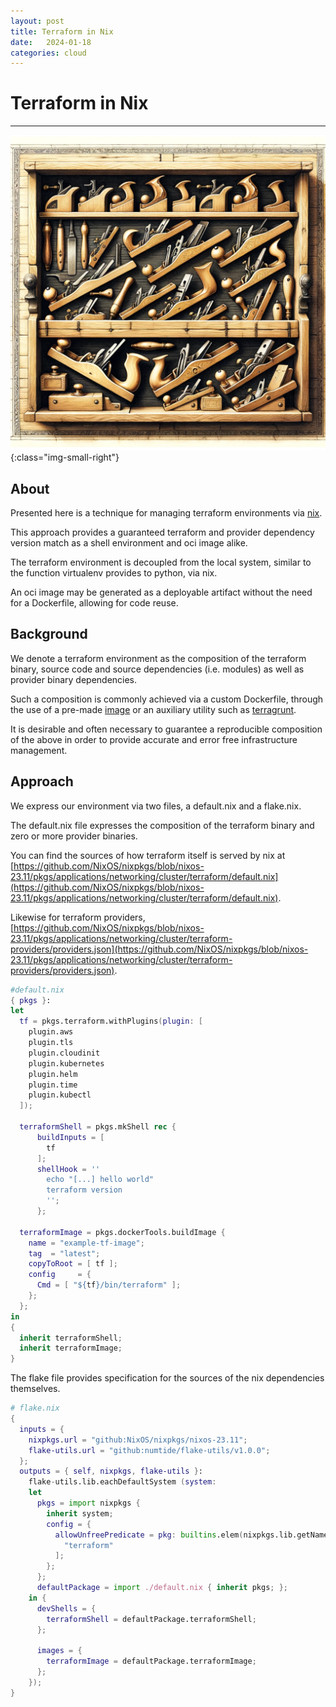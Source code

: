 ```yaml
---
layout: post
title: Terraform in Nix
date:   2024-01-18
categories: cloud
---
```


# Terraform in Nix
---
![gpts-idea-of-hand-planes](/assets/gpt-planes.png){:class="img-small-right"}

## About
Presented here is a technique for managing terraform environments via [nix](https://nixos.org/).

This approach provides a guaranteed terraform and provider dependency version match as a shell environment and oci image alike.

The terraform environment is decoupled from the local system, similar to the function virtualenv provides to python, via nix.

An oci image may be generated as a deployable artifact without the need for a Dockerfile, allowing for code reuse.

## Background
We denote a terraform environment as the composition of the terraform binary, source code and source dependencies (i.e. modules) as well as provider binary dependencies.

Such a composition is commonly achieved via a custom Dockerfile, through the use of a pre-made [image](https://hub.docker.com/r/hashicorp/terraform) or an auxiliary utility such as [terragrunt](https://github.com/gruntwork-io/terragrunt). 

It is desirable and often necessary to guarantee a reproducible composition of the above in order to provide accurate and error free infrastructure management.

## Approach
We express our environment via two files, a default.nix and a flake.nix.

The default.nix file expresses the composition of the terraform binary and zero or more provider binaries.

You can find the sources of how terraform itself is served by nix at [https://github.com/NixOS/nixpkgs/blob/nixos-23.11/pkgs/applications/networking/cluster/terraform/default.nix](https://github.com/NixOS/nixpkgs/blob/nixos-23.11/pkgs/applications/networking/cluster/terraform/default.nix).

Likewise for terraform providers, [https://github.com/NixOS/nixpkgs/blob/nixos-23.11/pkgs/applications/networking/cluster/terraform-providers/providers.json](https://github.com/NixOS/nixpkgs/blob/nixos-23.11/pkgs/applications/networking/cluster/terraform-providers/providers.json).

```nix
#default.nix
{ pkgs }:
let
  tf = pkgs.terraform.withPlugins(plugin: [
    plugin.aws
    plugin.tls
    plugin.cloudinit
    plugin.kubernetes
    plugin.helm
    plugin.time
    plugin.kubectl
  ]);

  terraformShell = pkgs.mkShell rec {
      buildInputs = [
        tf
      ];
      shellHook = ''
        echo "[...] hello world"
        terraform version
        '';
      };
      
  terraformImage = pkgs.dockerTools.buildImage {
    name = "example-tf-image";
    tag  = "latest";
    copyToRoot = [ tf ];
    config     = {
      Cmd = [ "${tf}/bin/terraform" ];
    };
  };
in
{
  inherit terraformShell; 
  inherit terraformImage;
}
```

The flake file provides specification for the sources of the nix dependencies themselves.
```nix
# flake.nix
{
  inputs = {
    nixpkgs.url = "github:NixOS/nixpkgs/nixos-23.11";
    flake-utils.url = "github:numtide/flake-utils/v1.0.0";
  };
  outputs = { self, nixpkgs, flake-utils }:
    flake-utils.lib.eachDefaultSystem (system:
    let
      pkgs = import nixpkgs {
        inherit system;
        config = {
          allowUnfreePredicate = pkg: builtins.elem(nixpkgs.lib.getName pkg)[
            "terraform"
          ];
        };
      };
      defaultPackage = import ./default.nix { inherit pkgs; };
    in {
      devShells = {
        terraformShell = defaultPackage.terraformShell;
      };

      images = {
        terraformImage = defaultPackage.terraformImage;
      };
    });
}
```


## 

```
```